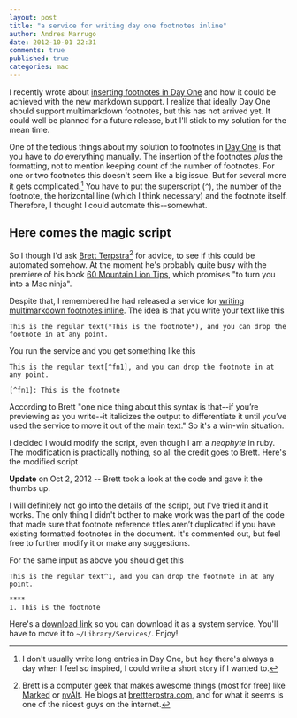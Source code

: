 ```yaml
---
layout: post
title: "a service for writing day one footnotes inline"
author: Andres Marrugo
date: 2012-10-01 22:31
comments: true
published: true
categories: mac
---
```


I recently wrote about [inserting footnotes in Day One](http://andresmarrugo.net/blog/2012/09/29/footnotes-in-dayone/) and how it could be achieved with the new markdown support. I realize that ideally Day One should support multimarkdown footnotes, but this has not arrived yet. It could well be planned for a future release, but I'll stick to my solution for the mean time.

One of the tedious things about my solution to footnotes in [Day One](http://dayoneapp.com/) is that you have to *do* everything manually. The insertion of the footnotes *plus* the formatting, not to mention keeping count of the number of footnotes. For one or two footnotes this doesn't seem like a big issue. But for several more it gets complicated.[^1] You have to put the superscript (``^``), the number of the footnote, the horizontal line (which I think necessary) and the footnote itself. Therefore, I thought I could automate this--somewhat.

<!--more--> 

## Here comes the magic script

So I though I'd ask [Brett Terpstra](http://brettterpstra.com/)[^2] for advice, to see if this could be automated somehow. At the moment he's probably quite busy with the premiere of his book [60 Mountain Lion Tips](http://60tips.com/), which promises "to turn you into a Mac ninja". 

Despite that, I remembered he had released a service for [writing multimarkdown footnotes inline](http://brettterpstra.com/a-service-for-writing-multimarkdown-footnotes-inline/).  The idea is that you write your text like this

	This is the regular text(*This is the footnote*), and you can drop the footnote in at any point.

You run the service and you get something like this

	This is the regular text[^fn1], and you can drop the footnote in at any point.

	[^fn1]: This is the footnote

According to Brett "one nice thing about this syntax is that--if you’re previewing as you write--it italicizes the output to differentiate it until you’ve used the service to move it out of the main text." So it's a win-win situation. 

I decided I would modify the script, even though I am a *neophyte* in ruby. The modification is practically nothing, so all the credit goes to Brett. Here's the modified script

<script src="https://gist.github.com/3814178.js"> </script> 

**Update** on Oct 2, 2012 -- Brett took a look at the code and gave it the thumbs up.

I will definitely not go into the details of the script, but I've tried it and it works. The only thing I didn't bother to make work was the part of the code that made sure that footnote reference titles aren’t duplicated if you have existing formatted footnotes in the document. It's commented out, but feel free to further modify it or make any suggestions. 

For the same input as above you should get this

	This is the regular text^1, and you can drop the footnote in at any point.

	****
	1. This is the footnote

Here's a [download link](http://d.pr/f/t4ff) so you can download it as a system service. You'll have to move it to ``~/Library/Services/``. Enjoy!


[^1]: I don't usually write long entries in Day One, but hey there's always a day when I feel *so* inspired, I could write a short story if I wanted to.
[^2]: Brett is a computer geek that makes awesome things (most for free) like [Marked](http://markedapp.com/) or [nvAlt](http://brettterpstra.com/project/nvalt/). He blogs at [brettterpstra.com](http://brettterpstra.com/), and for what it seems is one of the nicest guys on the internet.